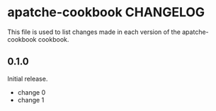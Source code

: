# apatche-cookbook CHANGELOG

This file is used to list changes made in each version of the apatche-cookbook cookbook.

## 0.1.0

Initial release.

- change 0
- change 1
